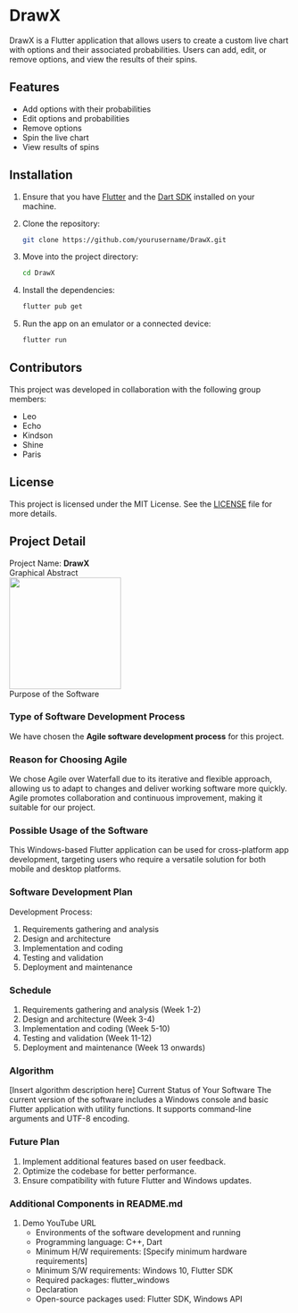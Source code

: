 # DrawX

DrawX is a Flutter application that allows users to create a custom live chart with options and their associated probabilities. Users can add, edit, or remove options, and view the results of their spins.

## Features

- Add options with their probabilities
- Edit options and probabilities
- Remove options
- Spin the live chart
- View results of spins

## Installation

1. Ensure that you have [Flutter](https://flutter.dev/docs/get-started/install) and the [Dart SDK](https://dart.dev/get-dart) installed on your machine.

2. Clone the repository:

    ```sh
    git clone https://github.com/yourusername/DrawX.git
    ```

3. Move into the project directory:
    
    ```sh
   cd DrawX
   ```
4. Install the dependencies:
        
    ```sh
    flutter pub get
    ```
5. Run the app on an emulator or a connected device:
        
    ```sh
    flutter run
    ```
## Contributors

This project was developed in collaboration with the following group members:

- Leo
- Echo
- Kindson
- Shine
- Paris

## License
This project is licensed under the MIT License. See the [LICENSE](LICENSE) file for more details.

## Project Detail
Project Name: **DrawX**  
Graphical Abstract  
<img src="https://github.com/h11mech017/drawx/blob/main/image/mmexport1682407259140.jpg" width="200">      
Purpose of the Software

### Type of Software Development Process
We have chosen the **Agile software development process** for this project.

### Reason for Choosing Agile
We chose Agile over Waterfall due to its iterative and flexible approach, allowing us to adapt to changes and deliver working software more quickly. Agile promotes collaboration and continuous improvement, making it suitable for our project.

### Possible Usage of the Software
This Windows-based Flutter application can be used for cross-platform app development, targeting users who require a versatile solution for both mobile and desktop platforms.

### Software Development Plan 
Development Process:
1. Requirements gathering and analysis
2. Design and architecture
3. Implementation and coding
4. Testing and validation
5. Deployment and maintenance

### Schedule
1. Requirements gathering and analysis (Week 1-2)
2. Design and architecture (Week 3-4)
3. Implementation and coding (Week 5-10)
4. Testing and validation (Week 11-12)
5. Deployment and maintenance (Week 13 onwards)

### Algorithm
[Insert algorithm description here]
Current Status of Your Software
The current version of the software includes a Windows console and basic Flutter application with utility functions. It supports command-line arguments and UTF-8 encoding.
### Future Plan
1. Implement additional features based on user feedback.
2. Optimize the codebase for better performance.
3. Ensure compatibility with future Flutter and Windows updates.

### Additional Components in README.md
1. Demo YouTube URL
    * Environments of the software development and running
    * Programming language: C++, Dart
    * Minimum H/W requirements: [Specify minimum hardware requirements]
    * Minimum S/W requirements: Windows 10, Flutter SDK
    * Required packages: flutter_windows
    * Declaration
    * Open-source packages used: Flutter SDK, Windows API
